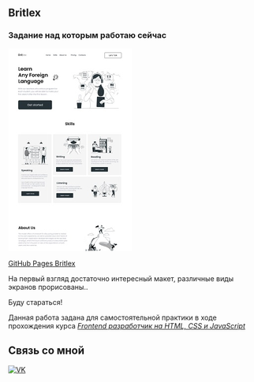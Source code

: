 ## Britlex
### Задание над которым работаю сейчас  

![screenshot](README/Britlex.jpg)

[GitHub Pages Britlex](https://vsamura.github.io/Britlex/)  

На первый взгляд достаточно интересный макет, различные виды экранов прорисованы..  

Буду стараться!

Данная работа задана для самостоятельной практики в ходе прохождения курса [*Frontend разработчик на HTML, CSS и JavaScript*](https://stepik.org/course/113402)  

## Связь со мной
[![VK](https://img.shields.io/badge/вконтакте-%232E87FB.svg?&style=for-the-badge&logo=vk&logoColor=white)](https://vk.com/vxsamura)
